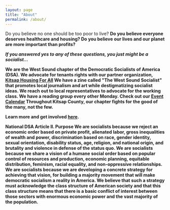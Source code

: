 ```yaml
---
layout: page
title: "About"
permalink: /about/
---
```


Do you believe no one should be too poor to live? <b>
Do you believe everyone deserves healthcare and housing? <b>
Do you believe our lives and our planet are more important than profits? <b>

***If you answered yes to any of these questions, you just might be a socialist…*** <b>

We are the West Sound chapter of the Democratic Socialists of America (DSA). <b>
We advocate for tenants rights with our partner organization, [Kitsap Housing For All](https://www.kitsaphousing4all.org/) <b>
We have a zine called "The West Sound Socialist" that promotes local journalism and art while destigmatizing socialist ideas. <b>
We reach out to local representatives to advocate for the working class. <b>
We have a reading group every other Monday. Check out our [Event Calendar](../calendar) <b>
Throughout Kitsap County, our chapter fights for the good of the many, not the few. <b>

**Learn more and get involved [here](../get-involved/).** <b>

**National DSA Article II. Purpose**
We are socialists because we reject an economic order based on private profit, alienated labor, gross inequalities of wealth and power, discrimination based on race, gender identity, sexual orientation, disability status, age, religion, and national origin, and brutality and violence in defense of the status quo. We are socialists because we share a vision of a humane social order based on popular control of resources and production, economic planning, equitable distribution, feminism, racial equality, and non-oppressive relationships. We are socialists because we are developing a concrete strategy for achieving that vision, for building a majority movement that will make democratic socialism a reality in America. We believe that such a strategy must acknowledge the class structure of American society and that this class structure means that there is a basic conflict of interest between those sectors with enormous economic power and the vast majority of the population.



